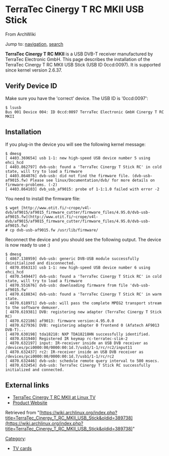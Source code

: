 # TerraTec Cinergy T RC MKII USB Stick

From ArchWiki

Jump to: [navigation](#column-one), [search](#searchInput)

**TerraTec Cinergy T RC MKII** is a USB DVB-T receiver manufactured by TerraTec Electronic GmbH. This page describes the installation of the TerraTec Cinergy T RC MKII USB Stick (USB ID 0ccd:0097). It is supported since kernel version 2.6.37.

## Verify Device ID

Make sure you have the 'correct' device. The USB ID is '0ccd:0097':

```
$ lsusb
Bus 001 Device 004: ID 0ccd:0097 TerraTec Electronic GmbH Cinergy T RC MKII

```

## Installation

If you plug-in the device you will see the following kernel message:

```
$ dmesg
[ 4403.369654] usb 1-1: new high-speed USB device number 5 using ehci_hcd
[ 4403.862797] dvb-usb: found a 'TerraTec Cinergy T Stick RC' in cold state, will try to load a firmware
[ 4403.864076] dvb-usb: did not find the firmware file. (dvb-usb-af9015.fw) Please see linux/Documentation/dvb/ for more details on firmware-problems. (-2)
[ 4403.864103] dvb_usb_af9015: probe of 1-1:1.0 failed with error -2

```

You need to install the firmware file:

```
$ wget [http://www.otit.fi/~crope/v4l-dvb/af9015/af9015_firmware_cutter/firmware_files/4.95.0/dvb-usb-af9015.fw](http://www.otit.fi/~crope/v4l-dvb/af9015/af9015_firmware_cutter/firmware_files/4.95.0/dvb-usb-af9015.fw)
# cp dvb-usb-af9015.fw /usr/lib/firmware/

```

Reconnect the device and you should see the following output. The device is now ready to use :)

```
$ dmesg
[ 4867.138959] dvb-usb: generic DVB-USB module successfully deinitialized and disconnected.
[ 4870.056313] usb 1-1: new high-speed USB device number 6 using ehci_hcd
[ 4870.549447] dvb-usb: found a 'TerraTec Cinergy T Stick RC' in cold state, will try to load a firmware
[ 4870.551676] dvb-usb: downloading firmware from file 'dvb-usb-af9015.fw'
[ 4870.618834] dvb-usb: found a 'TerraTec Cinergy T Stick RC' in warm state.
[ 4870.618971] dvb-usb: will pass the complete MPEG2 transport stream to the software demuxer.
[ 4870.619381] DVB: registering new adapter (TerraTec Cinergy T Stick RC)
[ 4870.622186] af9013: firmware version:4.95.0.0
[ 4870.627936] DVB: registering adapter 0 frontend 0 (Afatech AF9013 DVB-T)...
[ 4870.630198] tda18218: NXP TDA18218HN successfully identified.
[ 4870.631940] Registered IR keymap rc-terratec-slim-2
[ 4870.632197] input: IR-receiver inside an USB DVB receiver as /devices/pci0000:00/0000:00:1d.7/usb1/1-1/rc/rc2/input11
[ 4870.632437] rc2: IR-receiver inside an USB DVB receiver as /devices/pci0000:00/0000:00:1d.7/usb1/1-1/rc/rc2
[ 4870.632446] dvb-usb: schedule remote query interval to 500 msecs.
[ 4870.632454] dvb-usb: TerraTec Cinergy T Stick RC successfully initialized and connected.

```

## External links

*   [TerraTec Cinergy T RC MKII at Linux TV](http://www.linuxtv.org/wiki/index.php/TerraTec_Cinergy_T_USB_RC)
*   [Product Website](http://www.terratec.net/en/products/Cinergy_T_Stick_RC_97818.html)

Retrieved from "[https://wiki.archlinux.org/index.php?title=TerraTec_Cinergy_T_RC_MKII_USB_Stick&oldid=389738](https://wiki.archlinux.org/index.php?title=TerraTec_Cinergy_T_RC_MKII_USB_Stick&oldid=389738)"

[Category](/index.php/Special:Categories "Special:Categories"):

*   [TV cards](/index.php/Category:TV_cards "Category:TV cards")